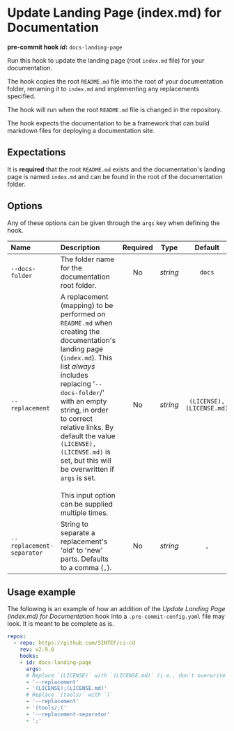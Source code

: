 # Update Landing Page (index.md) for Documentation

**pre-commit hook _id_:** `docs-landing-page`

Run this hook to update the landing page (root `index.md` file) for your documentation.

The hook copies the root `README.md` file into the root of your documentation folder, renaming it to `index.md` and implementing any replacements specified.

The hook will run when the root `README.md` file is changed in the repository.

The hook expects the documentation to be a framework that can build markdown files for deploying a documentation site.

## Expectations

It is **required** that the root `README.md` exists and the documentation's landing page is named `index.md` and can be found in the root of the documentation folder.

## Options

Any of these options can be given through the `args` key when defining the hook.

| **Name** | **Description** | **Required** | **Type** | **Default** |
|:--- |:--- |:---:|:---:|:---:|
| `--docs-folder` | The folder name for the documentation root folder. | No | _string_ | `docs` |
| `--replacement` | A replacement (mapping) to be performed on `README.md` when creating the documentation's landing page (`index.md`). This list _always_ includes replacing '`--docs-folder`/' with an empty string, in order to correct relative links. By default the value `(LICENSE),(LICENSE.md)` is set, but this will be overwritten if `args` is set.</br></br>This input option can be supplied multiple times. | No | _string_ | `(LICENSE),(LICENSE.md)` |
| `--replacement-separator` | String to separate a replacement's 'old' to 'new' parts. Defaults to a comma (`,`). | No | _string_ | `,` |

## Usage example

The following is an example of how an addition of the _Update Landing Page (index.md) for Documentation_ hook into a `.pre-commit-config.yaml` file may look.
It is meant to be complete as is.

```yaml
repos:
  - repo: https://github.com/SINTEF/ci-cd
    rev: v2.9.0
    hooks:
    - id: docs-landing-page
      args:
      # Replace `(LICENSE)` with `(LICENSE.md)` (i.e., don't overwrite the default)
      - '--replacement'
      - '(LICENSE);(LICENSE.md)'
      # Replace `(tools/` with `(`
      - '--replacement'
      - '(tools/;('
      - '--replacement-separator'
      - ';'
```
